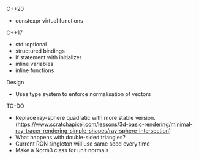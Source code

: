 

C++20
- constexpr virtual functions

C++17
- std::optional
- structured bindings
- if statement with initializer
- inline variables
- inline functions

Design
- Uses type system to enforce normalisation of vectors


TO-DO
- Replace ray-sphere quadratic with more stable version. (https://www.scratchapixel.com/lessons/3d-basic-rendering/minimal-ray-tracer-rendering-simple-shapes/ray-sphere-intersection)
- What happens with double-sided triangles?
- Current RGN singleton will use same seed every time
- Make a Norm3 class for unit normals
